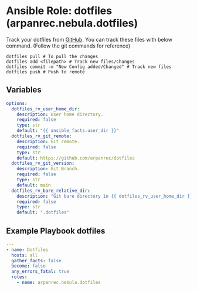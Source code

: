 # Ansible Role: dotfiles (arpanrec.nebula.dotfiles)

Track your dotfiles from [GitHub](https://github.com/arpanrec/dotfiles). You can track these files with below command. (Follow the git commands for reference)

```shell
dotfiles pull # To pull the changes
dotfiles add <filepath> # Track new files/Changes
dotfiles commit -m "New Config added/Changed" # Track new files
dotfiles push # Push to remote
```

## Variables

```yaml
options:
  dotfiles_rv_user_home_dir:
    description: User home directory.
    required: false
    type: str
    default: "{{ ansible_facts.user_dir }}"
  dotfiles_rv_git_remote:
    description: Git remote.
    required: false
    type: str
    default: https://github.com/arpanrec/dotfiles
  dotfiles_rv_git_version:
    description: Git Branch.
    required: false
    type: str
    default: main
  dotfiles_rv_bare_relative_dir:
    description: "Git bare directory in {{ dotfiles_rv_user_home_dir }}."
    required: false
    type: str
    default: ".dotfiles"
```

## Example Playbook dotfiles

```yaml
---
- name: Dotfiles
  hosts: all
  gather_facts: false
  become: false
  any_errors_fatal: true
  roles:
    - name: arpanrec.nebula.dotfiles
```

